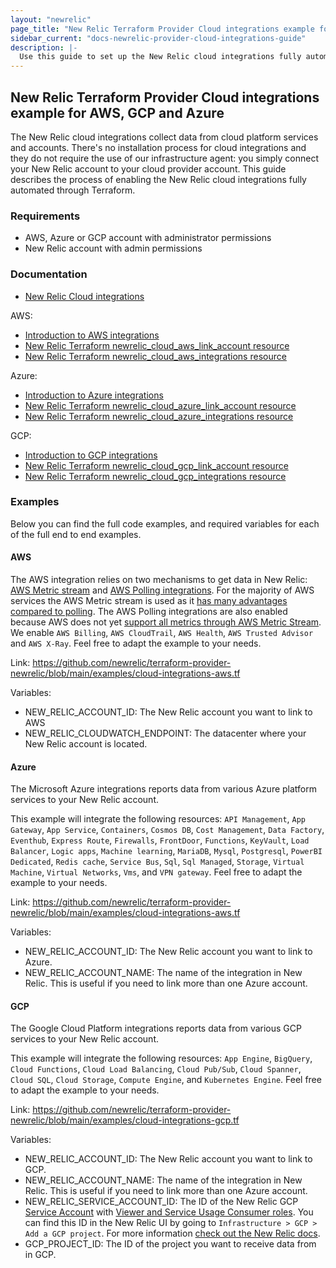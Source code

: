 ```yaml
---
layout: "newrelic"
page_title: "New Relic Terraform Provider Cloud integrations example for AWS, GCP, and Azure"
sidebar_current: "docs-newrelic-provider-cloud-integrations-guide"
description: |-
  Use this guide to set up the New Relic cloud integrations fully automated through Terraform.
---
```


## New Relic Terraform Provider Cloud integrations example for AWS, GCP and Azure

The New Relic cloud integrations collect data from cloud platform services and accounts. There's no installation process for cloud integrations and they do not require the use of our infrastructure agent: you simply connect your New Relic account to your cloud provider account. This guide describes the process of enabling the New Relic cloud integrations fully automated through Terraform.

### Requirements

* AWS, Azure or GCP account with administrator permissions
* New Relic account with admin permissions

### Documentation

* [New Relic Cloud integrations](https://docs.newrelic.com/docs/infrastructure/infrastructure-integrations/get-started/introduction-infrastructure-integrations/)

AWS:
* [Introduction to AWS integrations](https://docs.newrelic.com/docs/infrastructure/amazon-integrations/get-started/introduction-aws-integrations)
* [New Relic Terraform newrelic_cloud_aws_link_account resource](https://registry.terraform.io/providers/newrelic/newrelic/latest/docs/resources/cloud_aws_link_account)
* [New Relic Terraform newrelic_cloud_aws_integrations resource](https://registry.terraform.io/providers/newrelic/newrelic/latest/docs/resources/cloud_aws_integrations)

Azure:
* [Introduction to Azure integrations](https://docs.newrelic.com/docs/infrastructure/microsoft-azure-integrations/get-started/introduction-azure-monitoring-integrations)
* [New Relic Terraform newrelic_cloud_azure_link_account resource](https://registry.terraform.io/providers/newrelic/newrelic/latest/docs/resources/cloud_azure_link_account)
* [New Relic Terraform newrelic_cloud_azure_integrations resource](https://registry.terraform.io/providers/newrelic/newrelic/latest/docs/resources/cloud_azure_integrations)

GCP:
* [Introduction to GCP integrations](https://docs.newrelic.com/docs/infrastructure/google-cloud-platform-integrations/get-started/introduction-google-cloud-platform-integrations)
* [New Relic Terraform newrelic_cloud_gcp_link_account resource](https://registry.terraform.io/providers/newrelic/newrelic/latest/docs/resources/cloud_gcp_link_account)
* [New Relic Terraform newrelic_cloud_gcp_integrations resource](https://registry.terraform.io/providers/newrelic/newrelic/latest/docs/resources/cloud_gcp_integrations)

### Examples

Below you can find the full code examples, and required variables for each of the full end to end examples.

#### AWS

The AWS integration relies on two mechanisms to get data in New Relic: [AWS Metric stream](https://docs.newrelic.com/docs/infrastructure/amazon-integrations/connect/aws-metric-stream/) and [AWS Polling integrations](https://docs.newrelic.com/docs/infrastructure/amazon-integrations/connect/connect-aws-new-relic-infrastructure-monitoring). For the majority of AWS services the AWS Metric stream is used as it [has many advantages compared to polling](https://docs.newrelic.com/docs/infrastructure/amazon-integrations/connect/aws-metric-stream#why-it-matters). The AWS Polling integrations are also enabled because AWS does not yet [support all metrics through AWS Metric Stream](https://docs.newrelic.com/docs/infrastructure/amazon-integrations/connect/aws-metric-stream#integrations-not-replaced-streams). We enable `AWS Billing`, `AWS CloudTrail`, `AWS Health`, `AWS Trusted Advisor` and `AWS X-Ray`. Feel free to adapt the example to your needs.

Link: https://github.com/newrelic/terraform-provider-newrelic/blob/main/examples/cloud-integrations-aws.tf

Variables:

* NEW_RELIC_ACCOUNT_ID: The New Relic account you want to link to AWS
* NEW_RELIC_CLOUDWATCH_ENDPOINT: The datacenter where your New Relic account is located.

#### Azure

The Microsoft Azure integrations reports data from various Azure platform services to your New Relic account.

This example will integrate the following resources: `API Management`, `App Gateway`, `App Service`, `Containers`, `Cosmos DB`, `Cost Management`, `Data Factory`, `Eventhub`, `Express Route`, `Firewalls`, `FrontDoor`, `Functions`, `KeyVault`, `Load Balancer`, `Logic apps`, `Machine learning`, `MariaDB`, `Mysql`, `Postgresql`, `PowerBI Dedicated`, `Redis cache`, `Service Bus`, `Sql`, `Sql Managed`, `Storage`, `Virtual Machine`, `Virtual Networks`, `Vms`, and `VPN gateway`. Feel free to adapt the example to your needs.

Link: https://github.com/newrelic/terraform-provider-newrelic/blob/main/examples/cloud-integrations-aws.tf

Variables:

* NEW_RELIC_ACCOUNT_ID: The New Relic account you want to link to Azure.
* NEW_RELIC_ACCOUNT_NAME: The name of the integration in New Relic. This is useful if you need to link more than one Azure account.

#### GCP

The Google Cloud Platform integrations reports data from various GCP services to your New Relic account.

This example will integrate the following resources: `App Engine`, `BigQuery`, `Cloud Functions`, `Cloud Load Balancing`, `Cloud Pub/Sub`, `Cloud Spanner`, `Cloud SQL`, `Cloud Storage`, `Compute Engine`, and `Kubernetes Engine`. Feel free to adapt the example to your needs.

Link: https://github.com/newrelic/terraform-provider-newrelic/blob/main/examples/cloud-integrations-gcp.tf

Variables:

* NEW_RELIC_ACCOUNT_ID: The New Relic account you want to link to GCP.
* NEW_RELIC_ACCOUNT_NAME: The name of the integration in New Relic. This is useful if you need to link more than one Azure account.
* NEW_RELIC_SERVICE_ACCOUNT_ID: The ID of the New Relic GCP [Service Account](https://cloud.google.com/iam/docs/service-accounts) with [Viewer and Service Usage Consumer roles](https://cloud.google.com/iam/docs/understanding-roles). You can find this ID in the New Relic UI by going to `Infrastructure > GCP > Add a GCP project`. For more information [check out the New Relic docs](https://docs.newrelic.com/docs/infrastructure/google-cloud-platform-integrations/get-started/connect-google-cloud-platform-services-new-relic/).
* GCP_PROJECT_ID: The ID of the project you want to receive data from in GCP.

